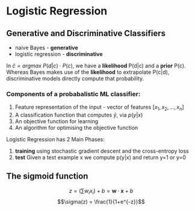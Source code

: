 # Logistic Regression

## Generative and Discriminative Classifiers
* naive Bayes - **generative**
* logistic regression - **discriminative**

In $\hat{c} = argmax\ P(d|c)\cdot P(c)$, we have a **likelihood** P(d|c) and a **prior** P(c).\
Whereas Bayes makes use of the **likelihood** to extrapolate P(c|d), discriminative models directly compute that probability.

### Components of a probabalistic ML classifier:
1. Feature representation of the input - vector of features $[x_1, x_2, ..., x_n]$
2. A classification function that computes $\hat{y}$, via $p(y|x)$
3. An objective function for learning
4. An algorithm for optimising the objective function

Logistic Regression has 2 Main Phases:
1. **training** using stochastic gradient descent and the cross-entropy loss
2. **test** Given a test example x we compute p(y|x) and return y=1 or y=0

## The sigmoid function
$$z = (\sum{w_ix_i})+b = \textbf{w}\cdot\textbf{x} + b$$
$$\sigma(z) = \frac{1}{1+e^{-z}}$$
